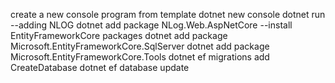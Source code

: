 create a new console program from template
dotnet new console
dotnet run
--adding NLOG
dotnet add package NLog.Web.AspNetCore
--install EntityFrameworkCore packages
dotnet add package Microsoft.EntityFrameworkCore.SqlServer
dotnet add package Microsoft.EntityFrameworkCore.Tools
dotnet ef migrations add CreateDatabase
dotnet ef database update

